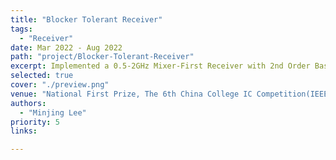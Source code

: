 ```yaml
---
title: "Blocker Tolerant Receiver"
tags: 
  - "Receiver"
date: Mar 2022 - Aug 2022
path: "project/Blocker-Tolerant-Receiver"
excerpt: Implemented a 0.5-2GHz Mixer-First Receiver with 2nd Order Baseband TIA offering better selectivity and higher linearity in 65nm CMOS technology.
selected: true
cover: "./preview.png"
venue: "National First Prize, The 6th China College IC Competition(IEEE Cup)"
authors:
  - "Minjing Lee"
priority: 5  
links:

---
```




<!-- ## Title 1 -->

<!-- ### Preview

[Preview](./preview.png) -->

<!-- ### Website

[Github](https://github.com/joint-online-judge)

## Title 2

## Title 3

## Title 4 -->
